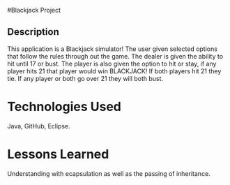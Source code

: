 #Blackjack Project

## Description 
This application is a Blackjack simulator! The user given selected options that follow the rules through out the game. The dealer is given the ability to hit until 17 or bust. The player is also given the option to hit or stay, if any player hits 21 that player would win BLACKJACK! If both players hit 21 they tie. If any player or both go over 21 they will both bust. 
# Technologies Used
Java, GitHub, Eclipse.
# Lessons Learned 
 Understanding with ecapsulation as well as the passing of inheritance. 
